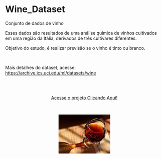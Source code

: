 # Wine_Dataset
Conjunto de dados de vinho

Esses dados são resultados de uma análise química de vinhos cultivados em uma região da Itália, derivados de três cultivares diferentes.

Objetivo do estudo, é realizar previsão se o vinho é tinto ou branco.

<br/>

Mais detalhes do dataset, acesse: https://archive.ics.uci.edu/ml/datasets/wine

<br/>
<br/>

<p align="center"><a href="https://wenceslau93.github.io/Health-Analytics/">Acesse o projeto Clicando Aqui!</a></p>

<br/>

<p align="center">
<img src="https://github.com/Wenceslau93/Wine_Dataset/blob/main/vinho.jpg" alt="some text">
</center></p>
